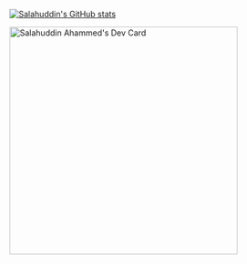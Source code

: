 [![Salahuddin's GitHub stats](https://github-readme-stats.vercel.app/api?username=SalahuddinAhammed)](https://github.com/SalahuddinAhammed/github-readme-stats)

<a href="https://app.daily.dev/salahuddin"><img src="https://api.daily.dev/devcards/c352eef034fa4f51b279440baa4ef942.png?r=k4c" width="400" alt="Salahuddin Ahammed's Dev Card"/></a>

